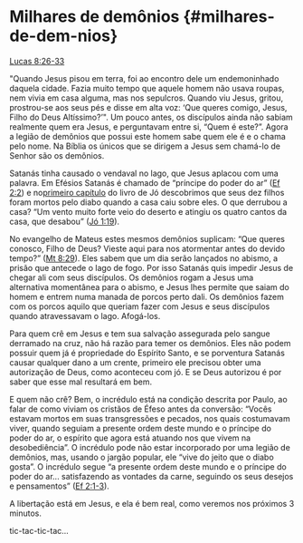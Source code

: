 # **Milhares de demônios** {#milhares-de-dem-nios}

[Lucas 8:26-33](http://bibliaonline.com.br/acf/lc/8/26-33)

&quot;Quando Jesus pisou em terra, foi ao encontro dele um endemoninhado daquela cidade. Fazia muito tempo que aquele homem não usava roupas, nem vivia em casa alguma, mas nos sepulcros. Quando viu Jesus, gritou, prostrou-se aos seus pés e disse em alta voz: ‘Que queres comigo, Jesus, Filho do Deus Altíssimo?’&quot;. Um pouco antes, os discípulos ainda não sabiam realmente quem era Jesus, e perguntavam entre si, “Quem é este?”. Agora a legião de demônios que possui este homem sabe quem ele é e o chama pelo nome. Na Bíblia os únicos que se dirigem a Jesus sem chamá-lo de Senhor são os demônios.

Satanás tinha causado o vendaval no lago, que Jesus aplacou com uma palavra. Em Efésios Satanás é chamado de “príncipe do poder do ar” ([Ef 2:2](http://bibliaonline.com.br/acf/ef/2/2)) e no[primeiro capítulo](http://bibliaonline.com.br/acf/jó/1) do livro de Jó descobrimos que seus dez filhos foram mortos pelo diabo quando a casa caiu sobre eles. O que derrubou a casa? “Um vento muito forte veio do deserto e atingiu os quatro cantos da casa, que desabou” ([Jó 1:19](http://bibliaonline.com.br/acf/jó/1/19)).

No evangelho de Mateus estes mesmos demônios suplicam: “Que queres conosco, Filho de Deus? Vieste aqui para nos atormentar antes do devido tempo?” ([Mt 8:29](http://bibliaonline.com.br/acf/mt/8/29)). Eles sabem que um dia serão lançados no abismo, a prisão que antecede o lago de fogo. Por isso Satanás quis impedir Jesus de chegar ali com seus discípulos. Os demônios rogam a Jesus uma alternativa momentânea para o abismo, e Jesus lhes permite que saiam do homem e entrem numa manada de porcos perto dali. Os demônios fazem com os porcos aquilo que queriam fazer com Jesus e seus discípulos quando atravessavam o lago. Afogá-los.

Para quem crê em Jesus e tem sua salvação assegurada pelo sangue derramado na cruz, não há razão para temer os demônios. Eles não podem possuir quem já é propriedade do Espírito Santo, e se porventura Satanás causar qualquer dano a um crente, primeiro ele precisou obter uma autorização de Deus, como aconteceu com jó. E se Deus autorizou é por saber que esse mal resultará em bem.

E quem não crê? Bem, o incrédulo está na condição descrita por Paulo, ao falar de como viviam os cristãos de Éfeso antes da conversão: “Vocês estavam mortos em suas transgressões e pecados, nos quais costumavam viver, quando seguiam a presente ordem deste mundo e o príncipe do poder do ar, o espírito que agora está atuando nos que vivem na desobediência”. O incrédulo pode não estar incorporado por uma legião de demônios, mas, usando o jargão popular, ele “vive do jeito que o diabo gosta”. O incrédulo segue “a presente ordem deste mundo e o príncipe do poder do ar... satisfazendo as vontades da carne, seguindo os seus desejos e pensamentos” ([Ef 2:1-3](http://bibliaonline.com.br/acf/ef/2/1-3)).

A libertação está em Jesus, e ela é bem real, como veremos nos próximos 3 minutos.

tic-tac-tic-tac...